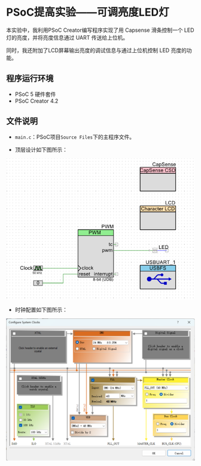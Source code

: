 # PSoC提高实验——可调亮度LED灯

本实验中，我利用PSoC Creator编写程序实现了用 Capsense 滑条控制一个 LED 灯的亮度，并将亮度信息通过 UART 传送给上位机。

同时，我还附加了LCD屏幕输出亮度的调试信息与通过上位机控制 LED 亮度的功能。

## 程序运行环境
- PSoC 5 硬件套件
- PSoC Creator 4.2

## 文件说明
- `main.c`：PSoC项目`Source Files`下的主程序文件。

- 顶层设计如下图所示：

![TopDesign](./TopDesign.png)

- 时钟配置如下图所示：

![Clock](./ClockConfig.png)